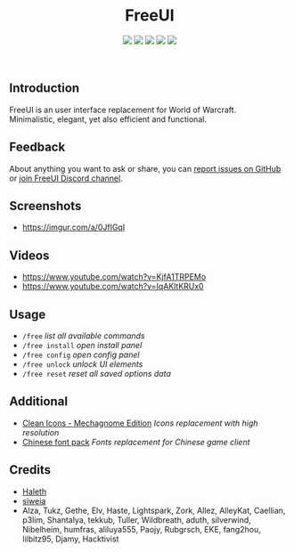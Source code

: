 <div align="center">
<h1>FreeUI</h1>
<img src="https://img.shields.io/badge/WOW-Shadowlands-orange" />
<img src="https://img.shields.io/discord/242811601260904450?color=7289DA&label=Discord" />
<img src="https://img.shields.io/github/workflow/status/Solor/FreeUI/Release" />
<img src="https://img.shields.io/github/v/release/Solor/FreeUI?include_prereleases" />
<img src="https://img.shields.io/github/release-date/Solor/FreeUI" />
</div>
<br />
<br />

## Introduction
FreeUI is an user interface replacement for World of Warcraft.  
Minimalistic, elegant, yet also efficient and functional.

## Feedback
About anything you want to ask or share, you can [report issues on GitHub](https://github.com/Solor/FreeUI/issues)
or [join FreeUI Discord channel](https://discord.gg/86wbfZXxn7).

## Screenshots
*  https://imgur.com/a/0JfIGql

## Videos
*  https://www.youtube.com/watch?v=KjfA1TRPEMo
*  https://www.youtube.com/watch?v=IqAKltKRUx0

## Usage
*  `/free` <em>list all available commands</em>
*  `/free install` <em>open install panel</em>
*  `/free config` <em>open config panel</em>
*  `/free unlock` <em>unlock UI elements</em>
*  `/free reset` <em>reset all saved options data</em>

## Additional
*  [Clean Icons - Mechagnome Edition](https://www.wowinterface.com/downloads/info25064-CleanIcons-MechagnomeEdition.html#info) <em>Icons replacement with high resolution</em>
*  [Chinese font pack](https://1drv.ms/u/s!AocaDk73Gt7sgrZmwW0iTELqw2uQvQ?e=OQVeHe) <em>Fonts replacement for Chinese game client</em>

## Credits
*  [Haleth](https://github.com/Haleth)
*  [siweia](https://github.com/siweia)
*  Alza, Tukz, Gethe, Elv, Haste, Lightspark, Zork, Allez, AlleyKat, Caellian, p3lim, Shantalya, tekkub, Tuller, Wildbreath, aduth, silverwind, Nibelheim, humfras, aliluya555, Paojy, Rubgrsch, EKE, fang2hou, lilbitz95, Djamy, Hacktivist

